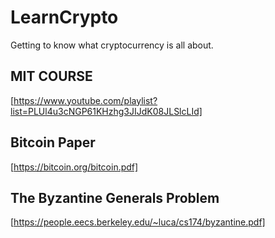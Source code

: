 # LearnCrypto
Getting to know what cryptocurrency is all about.
## MIT COURSE
[https://www.youtube.com/playlist?list=PLUl4u3cNGP61KHzhg3JIJdK08JLSlcLId]

## Bitcoin Paper
[https://bitcoin.org/bitcoin.pdf]

## The Byzantine Generals Problem 
[https://people.eecs.berkeley.edu/~luca/cs174/byzantine.pdf]
